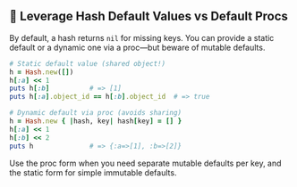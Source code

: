 ## 🎯 Leverage Hash Default Values vs Default Procs

By default, a hash returns `nil` for missing keys. You can provide a static default or a dynamic one via a proc—but beware of mutable defaults.

```ruby
# Static default value (shared object!)
h = Hash.new([])
h[:a] << 1
puts h[:b]          # => [1]
puts h[:a].object_id == h[:b].object_id  # => true

# Dynamic default via proc (avoids sharing)
h = Hash.new { |hash, key| hash[key] = [] }
h[:a] << 1
h[:b] << 2
puts h              # => {:a=>[1], :b=>[2]}
```

Use the proc form when you need separate mutable defaults per key, and the static form for simple immutable defaults.